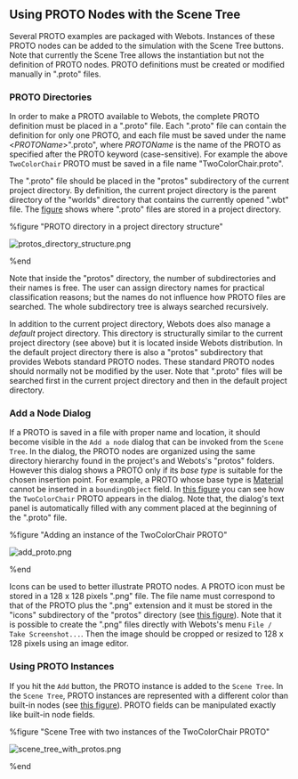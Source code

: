 ## Using PROTO Nodes with the Scene Tree

Several PROTO examples are packaged with Webots.
Instances of these PROTO nodes can be added to the simulation with the Scene Tree buttons.
Note that currently the Scene Tree allows the instantiation but not the definition of PROTO nodes.
PROTO definitions must be created or modified manually in ".proto" files.

### PROTO Directories

In order to make a PROTO available to Webots, the complete PROTO definition must be placed in a ".proto" file.
Each ".proto" file can contain the definition for only one PROTO, and each file must be saved under the name <*PROTOName*>".proto", where *PROTOName* is the name of the PROTO as specified after the PROTO keyword (case-sensitive).
For example the above `TwoColorChair` PROTO must be saved in a file name "TwoColorChair.proto".

The ".proto" file should be placed in the "protos" subdirectory of the current project directory.
By definition, the current project directory is the parent directory of the "worlds" directory that contains the currently opened ".wbt" file.
The [figure](#proto-directory-in-a-project-directory-structure) shows where ".proto" files are stored in a project directory.

%figure "PROTO directory in a project directory structure"

![protos_directory_structure.png](images/protos_directory_structure.png)

%end

Note that inside the "protos" directory, the number of subdirectories and their names is free.
The user can assign directory names for practical classification reasons; but the names do not influence how PROTO files are searched.
The whole subdirectory tree is always searched recursively.

In addition to the current project directory, Webots does also manage a *default* project directory.
This directory is structurally similar to the current project directory (see above) but it is located inside Webots distribution.
In the default project directory there is also a "protos" subdirectory that provides Webots standard PROTO nodes.
These standard PROTO nodes should normally not be modified by the user.
Note that ".proto" files will be searched first in the current project directory and then in the default project directory.

### Add a Node Dialog

If a PROTO is saved in a file with proper name and location, it should become visible in the `Add a node` dialog that can be invoked from the `Scene Tree`.
In the dialog, the PROTO nodes are organized using the same directory hierarchy found in the project's and Webots's "protos" folders.
However this dialog shows a PROTO only if its *base type* is suitable for the chosen insertion point.
For example, a PROTO whose base type is [Material](material.md) cannot be inserted in a `boundingObject` field.
In [this figure](#adding-an-instance-of-the-twocolorchair-proto) you can see how the `TwoColorChair` PROTO appears in the dialog.
Note that, the dialog's text panel is automatically filled with any comment placed at the beginning of the ".proto" file.

%figure "Adding an instance of the TwoColorChair PROTO"

![add_proto.png](images/add_proto.png)

%end

Icons can be used to better illustrate PROTO nodes.
A PROTO icon must be stored in a 128 x 128 pixels ".png" file.
The file name must correspond to that of the PROTO plus the ".png" extension and it must be stored in the "icons" subdirectory of the "protos" directory (see [this figure](#proto-directory-in-a-project-directory-structure)).
Note that it is possible to create the ".png" files directly with Webots's menu `File / Take Screenshot...`.
Then the image should be cropped or resized to 128 x 128 pixels using an image editor.

### Using PROTO Instances

If you hit the `Add` button, the PROTO instance is added to the `Scene Tree`.
In the `Scene Tree`, PROTO instances are represented with a different color than built-in nodes (see [this figure](#scene-tree-with-two-instances-of-the-twocolorchair-proto)).
PROTO fields can be manipulated exactly like built-in node fields.

%figure "Scene Tree with two instances of the TwoColorChair PROTO"

![scene_tree_with_protos.png](images/scene_tree_with_protos.png)

%end
